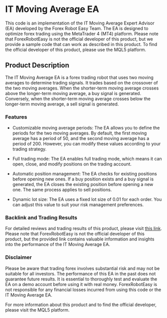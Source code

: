 # IT Moving Average EA

This code is an implementation of the IT Moving Average Expert Advisor (EA) developed by the Forex Robot Easy Team. The EA is designed to optimize forex trading using the MetaTrader 4 (MT4) platform. Please note that ForexRobotEasy is not the official developer of this product, but we provide a sample code that can work as described in this product. To find the official developer of this product, please use the MQL5 platform.

## Product Description

The IT Moving Average EA is a forex trading robot that uses two moving averages to determine trading signals. It trades based on the crossover of the two moving averages. When the shorter-term moving average crosses above the longer-term moving average, a buy signal is generated. Conversely, when the shorter-term moving average crosses below the longer-term moving average, a sell signal is generated.

### Features

- Customizable moving average periods: The EA allows you to define the periods for the two moving averages. By default, the first moving average has a period of 50, and the second moving average has a period of 200. However, you can modify these values according to your trading strategy.

- Full trading mode: The EA enables full trading mode, which means it can open, close, and modify positions on the trading account.

- Automatic position management: The EA checks for existing positions before opening new ones. If a buy position exists and a buy signal is generated, the EA closes the existing position before opening a new one. The same process applies to sell positions.

- Dynamic lot size: The EA uses a fixed lot size of 0.01 for each order. You can adjust this value to suit your risk management preferences.

### Backlink and Trading Results

For detailed reviews and trading results of this product, please visit [this link](https://forexroboteasy.com/forex-robot-review/it-moving-average-ea-review-optimize-forex-trading-with-mt4/). Please note that ForexRobotEasy is not the official developer of this product, but the provided link contains valuable information and insights into the performance of the IT Moving Average EA.

### Disclaimer

Please be aware that trading forex involves substantial risk and may not be suitable for all investors. The performance of this EA in the past does not guarantee future results. It is essential to thoroughly test and evaluate the EA on a demo account before using it with real money. ForexRobotEasy is not responsible for any financial losses incurred from using this code or the IT Moving Average EA.

For more information about this product and to find the official developer, please visit the MQL5 platform.
